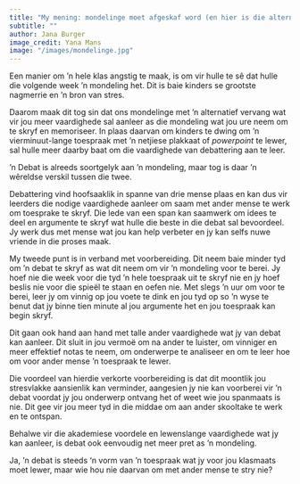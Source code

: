 ```yaml
---
title: "My mening: mondelinge moet afgeskaf word (en hier is die alternatief)"
subtitle: ""
author: Jana Burger
image_credit: Yana Mans
image: "/images/mondelinge.jpg"
---
```


Een manier om ’n hele klas angstig te maak, is om vir hulle te sê dat hulle die volgende week ’n mondeling het. Dit is baie kinders se grootste nagmerrie en ’n bron van stres.

Daarom maak dit tog sin dat ons mondelinge met ’n alternatief vervang wat vir jou meer vaardighede sal aanleer as die mondeling wat jou ure neem om te skryf en memoriseer. In plaas daarvan om kinders te dwing om ’n vierminuut-lange toespraak met ’n netjiese plakkaat of _powerpoint_ te lewer, sal hulle meer daarby baat om die vaardighede van debattering aan te leer.

’n Debat is alreeds soortgelyk aan ’n mondeling, maar tog is daar ’n wêreldse verskil tussen die twee.

Debattering vind hoofsaaklik in spanne van drie mense plaas en kan dus vir leerders die nodige vaardighede aanleer om saam met ander mense te werk om toesprake te skryf. Die lede van een span kan saamwerk om idees te deel en argumente te skryf wat hulle die beste in die debat sal bevoordeel. Jy werk dus met mense wat jou kan help verbeter en jy kan selfs nuwe vriende in die proses maak.

My tweede punt is in verband met voorbereiding. Dit neem baie minder tyd om ’n debat te skryf as wat dit neem om vir ’n mondeling voor te berei. Jy hoef nie die week voor die tyd ’n hele toespraak uit te skryf nie en jy hoef beslis nie voor die spieël te staan en oefen nie. Met slegs ’n uur om voor te berei, leer jy om vinnig op jou voete te dink en jou tyd op so ’n wyse te benut dat jy binne tien minute al jou argumente het en jou toespraak kan begin skryf.

Dit gaan ook hand aan hand met talle ander vaardighede wat jy van debat kan aanleer. Dit sluit in jou vermoë om na ander te luister, om vinniger en meer effektief notas te neem, om onderwerpe te analiseer en om te leer hoe om voor ander mense ’n toespraak te lewer.

Die voordeel van hierdie verkorte voorbereiding is dat dit moontlik jou stresvlakke aansienlik kan verminder, aangesien jy nie kan voorberei vir ’n debat voordat jy jou onderwerp ontvang het of weet wie jou spanmaats is nie. Dit gee vir jou meer tyd in die middae om aan ander skooltake te werk en te ontspan.

Behalwe vir die akademiese voordele en lewenslange vaardighede wat jy kan aanleer, is debat ook eenvoudig net meer pret as ’n mondeling.

Ja, ’n debat is steeds ‘n vorm van ’n toespraak wat jy voor jou klasmaats moet lewer, maar wie hou nie daarvan om met ander mense te stry nie?
